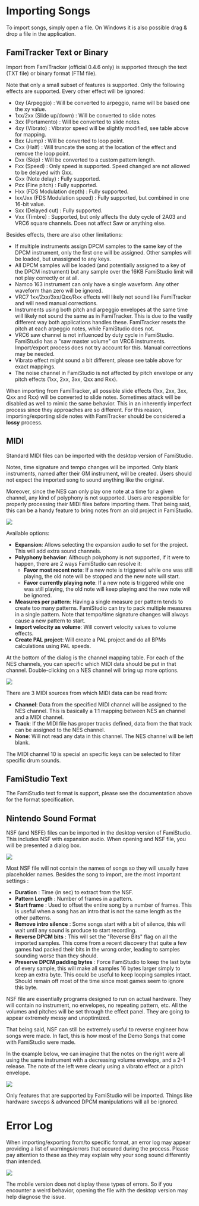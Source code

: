 # Importing Songs

To import songs, simply open a file. On Windows it is also possible drag & drop a file in the application.

## FamiTracker Text or Binary

Import from FamiTracker (official 0.4.6 only) is supported through the text (TXT file) or binary format (FTM file). 

Note that only a small subset of features is supported. Only the following effects are supported. Every other effect will be ignored:

* 0xy (Arpeggio) : Will be converted to arpeggio, name will be based one the xy value.
* 1xx/2xx (Slide up/down) : Will be converted to slide notes
* 3xx (Portamento) : Will be converted to slide notes.
* 4xy (Vibrato) : Vibrator speed will be slightly modified, see table above for mapping.
* Bxx (Jump) : Will be converted to loop point. 
* Cxx (Half) : Will truncate the song at the location of the effect and remove the loop point.
* Dxx (Skip) : Will be converted to a custom pattern length.
* Fxx (Speed) : Only speed is supported. Speed changed are not allowed to be delayed with Gxx. 
* Gxx (Note delay) : Fully supported.
* Pxx (Fine pitch) : Fully supported.
* Hxx (FDS Modulation depth) : Fully supported.
* Ixx/Jxx (FDS Modulation speed) : Fully supported, but combined in one 16-bit value.
* Sxx (Delayed cut) : Fully supported. 
* Vxx (Timbre) : Supported, but only affects the duty cycle of 2A03 and VRC6 square channels. Does not affect Saw or anything else.

Besides effects, there are also other limitations:

* If multiple instruments assign DPCM samples to the same key of the DPCM instrument, only the first one will be assigned. Other samples will be loaded, but unassigned to any keys.
* All DPCM samples will be loaded (and potentially assigned to a key of the DPCM instrument) but any sample over the 16KB FamiStudio limit will not play correctly or at all.
* Namco 163 instrument can only have a single waveform. Any other waveform than zero will be ignored.
* VRC7 1xx/2xx/3xx/Qxx/Rxx effects will likely not sound like FamiTracker and will need manual corrections.
* Instruments using both pitch and arpeggio envelopes at the same time will likely not sound the same as in FamiTracker. This is due to the vastly different way both applications handles these. FamiTracker resets the pitch at each arpeggio notes, while FamiStudio does not. 
* VRC6 saw channel is not influenced by duty cycle in FamiStudio. FamiStudio has a "saw master volume" on VRC6 instruments. Import/export process does not try account for this. Manual corrections may be needed.
* Vibrato effect might sound a bit different, please see table above for exact mappings.
* The noise channel in FamiStudio is not affected by pitch envelope or any pitch effects (1xx, 2xx, 3xx, Qxx and Rxx).

When importing from FamiTracker, all possible slide effects (1xx, 2xx, 3xx, Qxx and Rxx) will be converted to slide notes. Sometimes attack will be disabled as well to mimic the same behavior. This in an inherently imperfect process since they approaches are so different. For this reason, importing/exporting slide notes with FamiTracker should be considered a **lossy** process.

## MIDI

Standard MIDI files can be imported with the desktop version of FamiStudio. 

Notes, time signature and tempo changes will be imported. Only blank instruments, named after their GM instrument, will be created. Users should not expect the imported song to sound anything like the original. 

Moreover, since the NES can only play one note at a time for a given channel, any kind of polyphony is not supported. Users are responsible for properly processing their MIDI files before importing them. That being said, this can be a handy feature to bring notes from an old project in FamiStudio.

![](images/ImportMIDI.png#center)

Available options:

* **Expansion**: Allows selecting the expansion audio to set for the project. This will add extra sound channels.
* **Polyphony behavior**: Although polyphony is not supported, if it were to happen, there are 2 ways FamiStudio can resolve it:
	* **Favor most recent note**: If a new note is triggered while one was still playing, the old note will be stopped and the new note will start.
	* **Favor currently playing note**: If a new note is triggered while one was still playing, the old note will keep playing and the new note will be ignored.
* **Measures per pattern**: Having a single measure per pattern tends to create too many patterns. FamiStudio can try to pack multiple measures in a single pattern. Note that tempo/time signature changes will always cause a new pattern to start.
* **Import velocity as volume**: Will convert velocity values to volume effects. 
* **Create PAL project**: Will create a PAL project and do all BPMs calculations using PAL speeds.

At the bottom of the dialog is the channel mapping table. For each of the NES channels, you can specific which MIDI data should be put in that channel. Double-clicking on a NES channel will bring up more options. 

![](images/ImportMIDIChannel.png#center)

There are 3 MIDI sources from which MIDI data can be read from:

* **Channel**: Data from the specified MIDI channel will be assigned to the NES channel. This is basically a 1:1 mapping between NES an channel and a MIDI channel.
* **Track**: If the MIDI file has proper tracks defined, data from the that track can be assigned to the NES channel.
* **None**: Will not read any data in this channel. The NES channel will be left blank.

The MIDI channel 10 is special an specific keys can be selected to filter specific drum sounds.

## FamiStudio Text 

The FamiStudio text format is support, please see the documentation above for the format specification.

## Nintendo Sound Format

NSF (and NSFE) files can be imported in the desktop version of FamiStudio. This includes NSF with expansion audio. When opening and NSF file, you will be presented a dialog box.

![](images/ImportNsf.png#center)

Most NSF file will not contain the names of songs so they will usually have placeholder names. Besides the song to import, are the most important settings :

* **Duration** : Time (in sec) to extract from the NSF. 
* **Pattern Length** : Number of frames in a pattern.
* **Start frame** : Used to offset the entire song by a number of frames. This is useful when a song has an intro that is not the same length as the other patterns.
* **Remove intro silence** : Some songs start with a bit of silence, this will wait until any sound is produce to start recording.
* **Reverse DPCM bits** : This will set the "Reverse Bits" flag on all the imported samples. This come from a recent discovery that quite a few games had packed their bits in the wrong order, leading to samples sounding worse than they should.
* **Preserve DPCM padding bytes** : Force FamiStudio to keep the last byte of every sample, this will make all samples 16 bytes larger simply to keep an extra byte. This could be useful to keep looping samples intact. Should remain off most of the time since most games seem to ignore this byte.

NSF file are essentially programs designed to run on actual hardware. They will contain no instrument, no envelopes, no repeating pattern, etc. All the volumes and pitches will be set through the effect panel. They are going to appear extremely messy and unoptimized. 

That being said, NSF can still be extremely useful to reverse engineer how songs were made. In fact, this is how most of the Demo Songs that come with FamiStudio were made. 

In the example below, we can imagine that the notes on the right were all using the same instrument with a decreasing volume envelope, and a 2-1 release. The note of the left were clearly using a vibrato effect or a pitch envelope. 

![](images/NsfMess.png#center)

Only features that are supported by FamiStudio will be imported. Things like hardware sweeps & advanced DPCM manipulations will all be ignored.

# Error Log

When importing/exporting from/to specific format, an error log may appear providing a list of warnings/errors that occured during the process. Please pay attention to these as they may explain why your song sound differently than intended.

![](images/ErrorLog.png#center)

The mobile version does not display these types of errors. So if you encounter a weird behavior, opening the file with the desktop version may help diagnose the issue.
